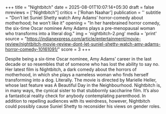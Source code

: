 +++
title = "Nightbitch"
date = 2025-08-01T10:07:14+05:30
draft = false
mreviews = ["Nightbitch"]
critics = ['Rohan Naahar']
publication = ''
subtitle = "Don’t let Suniel Shetty watch Amy Adams’ horror-comedy about motherhood; he won’t like it"
opening = "In her harebrained horror comedy, the six-time Oscar nominee Amy Adams plays a pre-menopausal woman who transforms into a literal dog."
img = 'nightbitch-2.png'
media = 'print'
source = "https://indianexpress.com/article/entertainment/movie-review/nightbitch-movie-review-dont-let-suniel-shetty-watch-amy-adams-horror-comedy-10161091/"
score = 3
+++

Despite being a six-time Oscar nominee, Amy Adams’ career in the last decade or so resembles that of someone who has lost the ability to say no. Her latest film is Nightbitch, a dark comedy about the horrors of motherhood, in which she plays a nameless woman who finds herself transforming into a dog. Literally. The movie is directed by Marielle Heller, whose last feature was A Beautiful Day in the Neighbourhood. Nightbitch is, in many ways, the cynical sister to that stubbornly saccharine film. It’s also a fantastical reality check for anybody contemplating parenthood. In addition to repelling audiences with its weirdness, however, Nightbitch could possibly cause Suniel Shetty to reconsider his views on gender roles.

